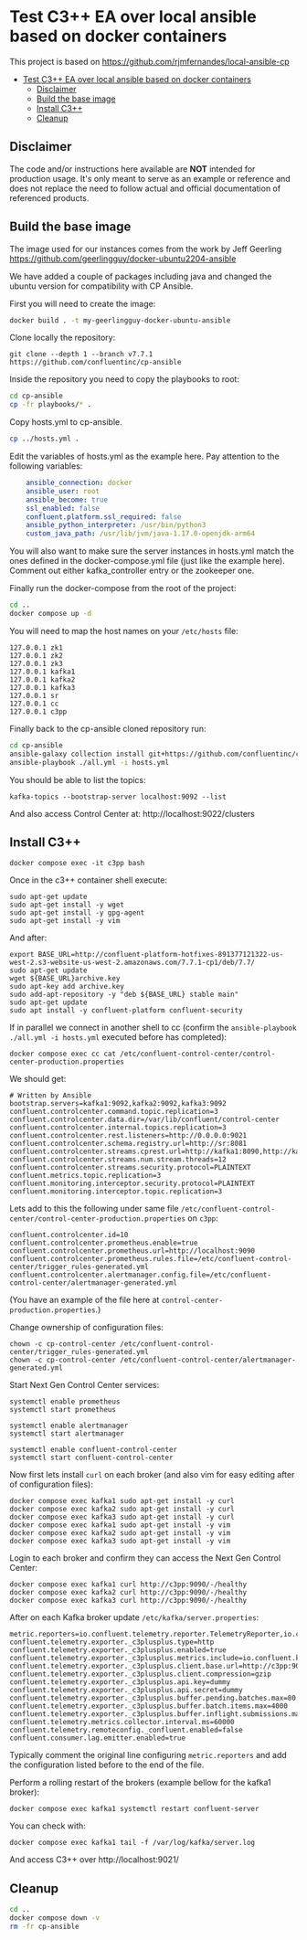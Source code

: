 # Test C3++ EA over local ansible based on docker containers

This project is based on https://github.com/rjmfernandes/local-ansible-cp 

- [Test C3++ EA over local ansible based on docker containers](#test-c3-ea-over-local-ansible-based-on-docker-containers)
  - [Disclaimer](#disclaimer)
  - [Build the base image](#build-the-base-image)
  - [Install C3++](#install-c3)
  - [Cleanup](#cleanup)

## Disclaimer

The code and/or instructions here available are **NOT** intended for production usage. 
It's only meant to serve as an example or reference and does not replace the need to follow actual and official documentation of referenced products.

## Build the base image

The image used for our instances comes from the work by Jeff Geerling https://github.com/geerlingguy/docker-ubuntu2204-ansible

We have added a couple of packages including java and changed the ubuntu version for compatibility with CP Ansible.

First you will need to create the image:

```bash
docker build . -t my-geerlingguy-docker-ubuntu-ansible
```

Clone locally the repository:

```shell
git clone --depth 1 --branch v7.7.1 https://github.com/confluentinc/cp-ansible
```

Inside the repository you need to copy the playbooks to root:

```bash
cd cp-ansible
cp -fr playbooks/* .
```

Copy hosts.yml to cp-ansible.

```bash
cp ../hosts.yml .
```

Edit the variables of hosts.yml as the example here. Pay attention to the following variables:

```yml
    ansible_connection: docker
    ansible_user: root
    ansible_become: true
    ssl_enabled: false
    confluent.platform.ssl_required: false
    ansible_python_interpreter: /usr/bin/python3
    custom_java_path: /usr/lib/jvm/java-1.17.0-openjdk-arm64
```

You will also want to make sure the server instances in hosts.yml match the ones defined in the docker-compose.yml file (just like the example here). Comment out either kafka_controller entry or the zookeeper one.

Finally run the docker-compose from the root of the project:

```bash
cd ..
docker compose up -d
```

You will need to map the host names on your `/etc/hosts` file:

```
127.0.0.1 zk1
127.0.0.1 zk2
127.0.0.1 zk3
127.0.0.1 kafka1
127.0.0.1 kafka2
127.0.0.1 kafka3
127.0.0.1 sr
127.0.0.1 cc
127.0.0.1 c3pp
```

Finally back to the cp-ansible cloned repository run:

```bash
cd cp-ansible
ansible-galaxy collection install git+https://github.com/confluentinc/cp-ansible.git,v7.7.1
ansible-playbook ./all.yml -i hosts.yml
```

You should be able to list the topics:

```shell
kafka-topics --bootstrap-server localhost:9092 --list
```

And also access Control Center at: http://localhost:9022/clusters

## Install C3++

```shell
docker compose exec -it c3pp bash
```

Once in the c3++ container shell execute:

```shell
sudo apt-get update
sudo apt-get install -y wget
sudo apt-get install -y gpg-agent
sudo apt-get install -y vim
```

And after:

```shell
export BASE_URL=http://confluent-platform-hotfixes-891377121322-us-west-2.s3-website-us-west-2.amazonaws.com/7.7.1-cp1/deb/7.7/
sudo apt-get update
wget ${BASE_URL}archive.key
sudo apt-key add archive.key
sudo add-apt-repository -y "deb ${BASE_URL} stable main"
sudo apt-get update 
sudo apt install -y confluent-platform confluent-security
```

If in parallel we connect in another shell to cc (confirm the `ansible-playbook ./all.yml -i hosts.yml` executed before has completed):

```shell
docker compose exec cc cat /etc/confluent-control-center/control-center-production.properties
```

We should get:

```
# Written by Ansible
bootstrap.servers=kafka1:9092,kafka2:9092,kafka3:9092
confluent.controlcenter.command.topic.replication=3
confluent.controlcenter.data.dir=/var/lib/confluent/control-center
confluent.controlcenter.internal.topics.replication=3
confluent.controlcenter.rest.listeners=http://0.0.0.0:9021
confluent.controlcenter.schema.registry.url=http://sr:8081
confluent.controlcenter.streams.cprest.url=http://kafka1:8090,http://kafka2:8090,http://kafka3:8090
confluent.controlcenter.streams.num.stream.threads=12
confluent.controlcenter.streams.security.protocol=PLAINTEXT
confluent.metrics.topic.replication=3
confluent.monitoring.interceptor.security.protocol=PLAINTEXT
confluent.monitoring.interceptor.topic.replication=3
```

Lets add to this the following under same file `/etc/confluent-control-center/control-center-production.properties` on `c3pp`:

```shell
confluent.controlcenter.id=10
confluent.controlcenter.prometheus.enable=true
confluent.controlcenter.prometheus.url=http://localhost:9090
confluent.controlcenter.prometheus.rules.file=/etc/confluent-control-center/trigger_rules-generated.yml
confluent.controlcenter.alertmanager.config.file=/etc/confluent-control-center/alertmanager-generated.yml
```

(You have an example of the file here at `control-center-production.properties`.)

Change ownership of configuration files:

```shell
chown -c cp-control-center /etc/confluent-control-center/trigger_rules-generated.yml
chown -c cp-control-center /etc/confluent-control-center/alertmanager-generated.yml
```

Start Next Gen Control Center services:

```shell
systemctl enable prometheus
systemctl start prometheus

systemctl enable alertmanager
systemctl start alertmanager

systemctl enable confluent-control-center
systemctl start confluent-control-center
```

Now first lets install `curl` on each broker (and also vim for easy editing after of configuration files):

```shell
docker compose exec kafka1 sudo apt-get install -y curl
docker compose exec kafka2 sudo apt-get install -y curl
docker compose exec kafka3 sudo apt-get install -y curl
docker compose exec kafka1 sudo apt-get install -y vim
docker compose exec kafka2 sudo apt-get install -y vim
docker compose exec kafka3 sudo apt-get install -y vim
```

Login to each broker and confirm they can access the Next Gen Control Center:

```shell
docker compose exec kafka1 curl http://c3pp:9090/-/healthy
docker compose exec kafka2 curl http://c3pp:9090/-/healthy
docker compose exec kafka3 curl http://c3pp:9090/-/healthy
```

After on each Kafka broker update `/etc/kafka/server.properties`:

```shell
metric.reporters=io.confluent.telemetry.reporter.TelemetryReporter,io.confluent.metrics.reporter.ConfluentMetricsReporter 
confluent.telemetry.exporter._c3plusplus.type=http
confluent.telemetry.exporter._c3plusplus.enabled=true
confluent.telemetry.exporter._c3plusplus.metrics.include=io.confluent.kafka.server.server.broker.state|io.confluent.kafka.server.replica.manager.leader.count|io.confluent.kafka.server.request.queue.size|io.confluent.kafka.server.broker.topic.failed.produce.requests.rate.1.min|io.confluent.kafka.server.tier.archiver.total.lag|io.confluent.kafka.server.request.total.time.ms.p99|io.confluent.kafka.server.broker.topic.failed.fetch.requests.rate.1.min|io.confluent.kafka.server.log.total.size|io.confluent.kafka.server.broker.topic.total.fetch.requests.rate.1.min|io.confluent.kafka.server.partition.caught.up.replicas.count|io.confluent.kafka.server.partition.observer.replicas.count|io.confluent.kafka.server.tier.tasks.num.partitions.in.error|io.confluent.kafka.server.broker.topic.bytes.out.rate.1.min|io.confluent.kafka.server.request.total.time.ms.p95|io.confluent.kafka.server.controller.active.controller.count|io.confluent.kafka.server.session.expire.listener.zookeeper.disconnects.total|io.confluent.kafka.server.request.total.time.ms.p999|io.confluent.kafka.server.controller.active.broker.count|io.confluent.kafka.server.request.handler.pool.request.handler.avg.idle.percent.rate.1.min|io.confluent.kafka.server.session.expire.listener.zookeeper.disconnects.rate.1.min|io.confluent.kafka.server.controller.unclean.leader.elections.rate.1.min|io.confluent.kafka.server.replica.manager.partition.count|io.confluent.kafka.server.controller.unclean.leader.elections.total|io.confluent.kafka.server.partition.replicas.count|io.confluent.kafka.server.broker.topic.total.produce.requests.rate.1.min|io.confluent.kafka.server.controller.offline.partitions.count|io.confluent.kafka.server.socket.server.network.processor.avg.idle.percent|io.confluent.kafka.server.partition.under.replicated|io.confluent.kafka.server.log.log.start.offset|io.confluent.kafka.server.log.tier.size|io.confluent.kafka.server.log.size|io.confluent.kafka.server.tier.fetcher.bytes.fetched.total|io.confluent.kafka.server.request.total.time.ms.p50|io.confluent.kafka.server.tenant.consumer.lag.offsets|io.confluent.kafka.server.session.expire.listener.zookeeper.expires.rate.1.min|io.confluent.kafka.server.log.log.end.offset|io.confluent.kafka.server.log.num.log.segments|io.confluent.kafka.server.broker.topic.bytes.in.rate.1.min|io.confluent.kafka.server.partition.under.min.isr|io.confluent.kafka.server.partition.in.sync.replicas.count|io.confluent.telemetry.http.exporter.batches.dropped|io.confluent.telemetry.http.exporter.items.total|io.confluent.telemetry.http.exporter.items.succeeded|io.confluent.telemetry.http.exporter.send.time.total.millis
confluent.telemetry.exporter._c3plusplus.client.base.url=http://c3pp:9090/api/v1/otlp
confluent.telemetry.exporter._c3plusplus.client.compression=gzip
confluent.telemetry.exporter._c3plusplus.api.key=dummy
confluent.telemetry.exporter._c3plusplus.api.secret=dummy
confluent.telemetry.exporter._c3plusplus.buffer.pending.batches.max=80 
confluent.telemetry.exporter._c3plusplus.buffer.batch.items.max=4000 
confluent.telemetry.exporter._c3plusplus.buffer.inflight.submissions.max=10 
confluent.telemetry.metrics.collector.interval.ms=60000 
confluent.telemetry.remoteconfig._confluent.enabled=false
confluent.consumer.lag.emitter.enabled=true
```

Typically comment the original line configuring `metric.reporters` and add the configuration listed before to the end of the file.

Perform a rolling restart of the brokers (example bellow for the kafka1 broker):

```shell
docker compose exec kafka1 systemctl restart confluent-server
```

You can check with:

```shell
docker compose exec kafka1 tail -f /var/log/kafka/server.log
```

And access C3++ over http://localhost:9021/

## Cleanup

```bash
cd ..
docker compose down -v
rm -fr cp-ansible
```